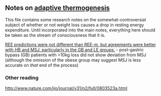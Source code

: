 ## Notes on [adaptive thermogenesis](http://www.medscape.com/viewarticle/567126_2)

This file contains some research notes on the somewhat-controversial subject of whether or not weight loss causes a drop in resting energy expenditure.  Until incorporated into the main notes, everything here should be taken as the stream of consciousness that it is.

[REE predictions were not different than REE-m, but agreements were better with HB and MSJ, particularly in the GB and LE groups.](http://www.ncbi.nlm.nih.gov/pmc/articles/PMC4383286/) - post-gastric bypass (GB) patients with >10kg loss did not show deviation from MSJ (although the omission of the obese group may suggest MSJ is less accurate on *that* end of the process)


### Other reading
http://www.nature.com/ijo/journal/v31/n2/full/0803523a.html
